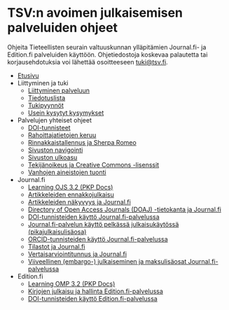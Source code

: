 # TSV:n avoimen julkaisemisen palveluiden ohjeet

Ohjeita Tieteellisten seurain valtuuskunnan ylläpitämien Journal.fi- ja Edition.fi palveluiden käyttöön. Ohjetiedostoja koskevaa palautetta tai korjausehdotuksia voi lähettää osoitteeseen [tuki@tsv.fi](mailto:tuki@tsv.fi).

- [Etusivu](/ "TSV:n avoimen julkaisemisen palveluiden ohjeet")
- Liittyminen ja tuki
    - [Liittyminen palveluun](yleiset/liittyminen.md)
    - [Tiedotuslista](yleiset/tiedotuslista.md)
    - [Tukipyynnöt](yleiset/tukipyynnot.md)
    - [Usein kysytyt kysymykset](https://tuki.tsv.fi/kb/faq.php?cid=1)
- Palvelujen yhteiset ohjeet
    - [DOI-tunnisteet](yleiset/doi.md)
    - [Rahoittajatietojen keruu](yleiset/rahoittajat.md)
    - [Rinnakkaistallennus ja Sherpa Romeo](yleiset/rinnakkaistallennus.md)
    - [Sivuston navigointi](yleiset/navigointi.md)
    - [Sivuston ulkoasu](yleiset/ulkoasu.md)
    - [Tekijänoikeus ja Creative Commons -lisenssit](yleiset/tekijanoikeus-ja-lisenssit.md)
    - [Vanhojen aineistojen tuonti](yleiset/tuonnit.md)
- Journal.fi
    - [Learning OJS 3.2 (PKP Docs)](https://docs.pkp.sfu.ca/learning-ojs/3.2/)
    - [Artikkeleiden ennakkojulkaisu](journal-fi/ennakkojulkaisu.md)
    - [Artikkeleiden näkyvyys ja Journal.fi](journal-fi/artikkeleiden-nakyvyys.md)
    - [Directory of Open Access Journals (DOAJ) -tietokanta ja Journal.fi](journal-fi/doaj.md)
    - [DOI-tunnisteiden käyttö Journal.fi-palvelussa](journal-fi/doi.md)
    - [Journal.fi-palvelun käyttö pelkässä julkaisukäytössä (pikajulkaisulisäosa)](journal-fi/pikajulkaisu.md)
    - [ORCID-tunnisteiden käyttö Journal.fi-palvelussa](journal-fi/orcid.md)
    - [Tilastot ja Journal.fi](journal-fi/tilastot.md)
    - [Vertaisarviointitunnus ja Journal.fi](journal-fi/vertaisarviointitunnus.md)
    - [Viiveellinen (embargo-) julkaiseminen ja maksulisäosat Journal.fi-palvelussa](journal-fi/embargo.md)
- Edition.fi
    - [Learning OMP 3.2 (PKP Docs)](https://docs.pkp.sfu.ca/learning-omp/3.2/)
    - [Kirjojen julkaisu ja hallinta Edition.fi-palvelussa](edition-fi/julkaisu.md)
    - [DOI-tunnisteiden käyttö Edition.fi-palvelussa](edition-fi/doi.md)


